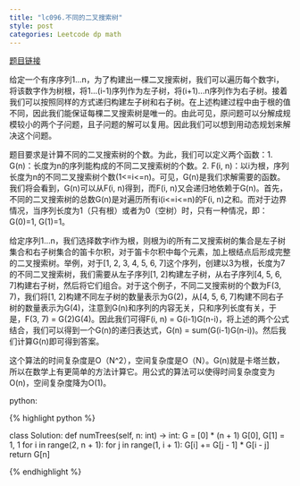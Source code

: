 ```yaml
---
title: "lc096.不同的二叉搜索树"
style: post
categories: Leetcode dp math
---
```


[题目链接](https://leetcode-cn.com/problems/unique-binary-search-trees/)

给定一个有序序列1...n，为了构建出一棵二叉搜索树，我们可以遍历每个数字i，将该数字作为树根，将1...(i-1)序列作为左子树，将(i+1)...n序列作为右子树。接着我们可以按照同样的方式递归构建左子树和右子树。在上述构建过程中由于根的值不同，因此我们能保证每棵二叉搜索树是唯一的。由此可见，原问题可以分解成规模较小的两个子问题，且子问题的解可以复用。因此我们可以想到用动态规划来解决这个问题。

题目要求是计算不同的二叉搜索树的个数。为此，我们可以定义两个函数：1. G(n)：长度为n的序列能构成的不同二叉搜索树的个数。2. F(i, n)：以i为根，序列长度为n的不同二叉搜索树个数(1<=i<=n)。可见，G(n)是我们求解需要的函数。我们将会看到，G(n)可以从F(i, n)得到，而F(i, n)又会递归地依赖于G(n)。首先，不同的二叉搜索树的总数G(n)是对遍历所有i(i<=i<=n)的F(i, n)之和。而对于边界情况，当序列长度为1（只有根）或者为0（空树）时，只有一种情况，即：G(0)=1, G(1)=1。

给定序列1...n，我们选择数字i作为根，则根为i的所有二叉搜索树的集合是左子树集合和右子树集合的笛卡尔积，对于笛卡尔积中每个元素，加上根结点后形成完整的二叉搜索树。举例，对于[1, 2, 3, 4, 5, 6, 7]这个序列，创建以3为根，长度为7的不同二叉搜索树，我们需要从左子序列[1, 2]构建左子树，从右子序列[4, 5, 6, 7]构建右子树，然后将它们组合。对于这个例子，不同二叉搜索树的个数为F(3, 7)，我们将[1, 2]构建不同左子树的数量表示为G(2)，从[4, 5, 6, 7]构建不同右子树的数量表示为G(4)，注意到G(n)和序列的内容无关，只和序列长度有关，于是，F(3, 7) = G(2)G(4)。因此我们可得F(i, n) = G(i-1)G(n-i)，将上述的两个公式结合，我们可以得到一个G(n)的递归表达式，G(n) = sum(G(i-1)G(n-i))。然后我们计算G(n)即可得到答案。

这个算法的时间复杂度是O（N^2），空间复杂度是O（N）。G(n)就是卡塔兰数，所以在数学上有更简单的方法计算它。用公式的算法可以使得时间复杂度变为O(n)，空间复杂度降为O(1)。

python:

{% highlight python %}

class Solution:
    def numTrees(self, n: int) -> int:
        G = [0] * (n + 1)
        G[0], G[1] = 1, 1
        for i in range(2, n + 1):
            for j in range(1, i + 1):
                G[i] += G[j - 1] * G[i - j]
        return G[n]

{% endhighlight %}
